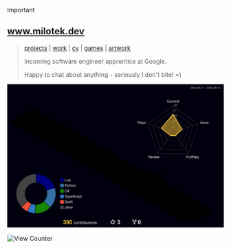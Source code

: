 > [!IMPORTANT]  
> ## www.milotek.dev
> > [projects](https://milotek.dev#projects) | [work](https://linkedin.com/in/goated) | [cv](https://milotek.dev#cv) | [games](https://milotek.dev#games) | [artwork](https://milotek.dev#arts)
> >
> > Incoming software engineer apprentice at Google.
> > 
> > Happy to chat about anything - seriously I don't bite! =)

[![Contributions Graph](./profile-3d-contrib/profile-night-rainbow.svg)](https://milotek.dev)

![View Counter](https://komarev.com/ghpvc/?username=pixeljammed&style=pixel&base=420&label=views)
<!-- ALTERNATE: "![View Counter](https://komarev.com/ghpvc/?username=pixeljammed&style=for-the-badge&base=420&label=views)" -->
